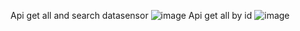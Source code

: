 Api get all and search datasensor
![image](https://github.com/tungle4922/IOT-Backend/assets/113108918/38591ed3-f72a-4a83-b42e-0c0ba0a8623d)
Api get all by id
![image](https://github.com/tungle4922/IOT-Backend/assets/113108918/f511f054-10a4-4315-8e48-a9a2fa6aaa04)

